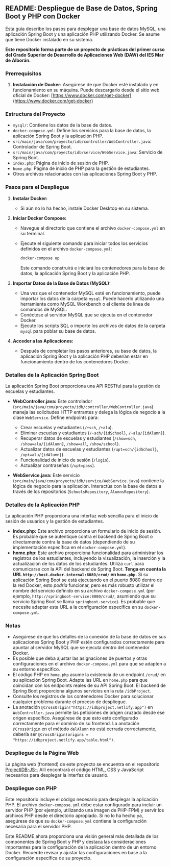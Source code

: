 ## README: Despliegue de Base de Datos, Spring Boot y PHP con Docker

Esta guía describe los pasos para desplegar una base de datos MySQL, una aplicación Spring Boot y una aplicación PHP utilizando Docker. Se asume que tiene Docker instalado en su sistema.

**Este repositorio forma parte de un proyecto de prácticas del primer curso del Grado Superior de Desarrollo de Aplicaciones Web (DAW) del IES Mar de Alborán.**

### Prerrequisitos

1.  **Instalación de Docker:** Asegúrese de que Docker esté instalado y en funcionamiento en su máquina. Puede descargarlo desde el sitio web oficial de Docker: [https://www.docker.com/get-docker](https://www.docker.com/get-docker)

### Estructura del Proyecto

*   `mysql/`: Contiene los datos de la base de datos.
*   `docker-compose.yml`: Define los servicios para la base de datos, la aplicación Spring Boot y la aplicación PHP.
*   `src/main/java/com/proyecto/idb/controller/WebController.java`: Controlador de Spring Boot.
*   `src/main/java/com/proyecto/idb/service/WebService.java`: Servicio de Spring Boot.
*   `index.php`: Página de inicio de sesión de PHP.
*   `home.php`: Página de inicio de PHP para la gestión de estudiantes.
*   Otros archivos relacionados con las aplicaciones Spring Boot y PHP.

### Pasos para el Despliegue

1.  **Instalar Docker:**

    *   Si aún no lo ha hecho, instale Docker Desktop en su sistema.
2.  **Iniciar Docker Compose:**

    *   Navegue al directorio que contiene el archivo `docker-compose.yml` en su terminal.
    *   Ejecute el siguiente comando para iniciar todos los servicios definidos en el archivo `docker-compose.yml`:

        ```bash
        docker-compose up
        ```

        Este comando construirá e iniciará los contenedores para la base de datos, la aplicación Spring Boot y la aplicación PHP.
3.  **Importar Datos de la Base de Datos (MySQL):**

    *   Una vez que el contenedor MySQL esté en funcionamiento, puede importar los datos de la carpeta `mysql`. Puede hacerlo utilizando una herramienta como MySQL Workbench o el cliente de línea de comandos de MySQL.
    *   Conéctese al servidor MySQL que se ejecuta en el contenedor Docker.
    *   Ejecute los scripts SQL o importe los archivos de datos de la carpeta `mysql` para poblar su base de datos.
4.  **Acceder a las Aplicaciones:**

    *   Después de completar los pasos anteriores, su base de datos, la aplicación Spring Boot y la aplicación PHP deberían estar en funcionamiento dentro de los contenedores Docker.

### Detalles de la Aplicación Spring Boot

La aplicación Spring Boot proporciona una API RESTful para la gestión de escuelas y estudiantes.

*   **WebController.java:** Este controlador (`src/main/java/com/proyecto/idb/controller/WebController.java`) maneja las solicitudes HTTP entrantes y delega la lógica de negocio a la clase `WebService`. Define endpoints para:

    *   Crear escuelas y estudiantes (`/+sch`, `/+alu`).
    *   Eliminar escuelas y estudiantes (`/-sch/{idSchool}`, `/-alu/{idAlumn}`).
    *   Recuperar datos de escuelas y estudiantes (`/show=sch`, `/show=alu/{idAlumn}`, `/show=all`, `/show/school`).
    *   Actualizar datos de escuelas y estudiantes (`/upt=sch/{idSchool}`, `/upt=alu/{idAlumn}`).
    *   Funcionalidad de inicio de sesión (`/login`).
    *   Actualizar contraseñas (`/upt=pass`).

*   **WebService.java:** Este servicio (`src/main/java/com/proyecto/idb/service/WebService.java`) contiene la lógica de negocio para la aplicación. Interactúa con la base de datos a través de los repositorios (`SchoolsRepository`, `AlumnsRepository`).

### Detalles de la Aplicación PHP

La aplicación PHP proporciona una interfaz web sencilla para el inicio de sesión de usuarios y la gestión de estudiantes.

*   **index.php:** Este archivo proporciona un formulario de inicio de sesión. Es probable que se autentique contra el backend de Spring Boot o directamente contra la base de datos (dependiendo de su implementación específica en el `docker-compose.yml`).
*   **home.php:** Este archivo proporciona funcionalidad para administrar los registros de los estudiantes, incluyendo la visualización, la inserción y la actualización de los datos de los estudiantes. Utiliza `curl` para comunicarse con la API del backend de Spring Boot. **Tenga en cuenta la URL `http://host.docker.internal:8080/crud/` en `home.php`.** Si su aplicación Spring Boot se está ejecutando en el puerto 8080 dentro de la red Docker, esto *podría* funcionar, pero es más robusto utilizar el nombre del servicio definido en su archivo `docker-compose.yml` (por ejemplo, `http://springboot-service:8080/crud/`, asumiendo que su servicio Spring Boot se llama `springboot-service`). Es probable que necesite adaptar esta URL a la configuración específica en su `docker-compose.yml`.

### Notas

*   Asegúrese de que los detalles de la conexión de la base de datos en sus aplicaciones Spring Boot y PHP estén configurados correctamente para apuntar al servidor MySQL que se ejecuta dentro del contenedor Docker.
*   Es posible que deba ajustar las asignaciones de puertos y otras configuraciones en el archivo `docker-compose.yml` para que se adapten a su entorno específico.
*   El código PHP en `home.php` asume la existencia de un endpoint `/crud/` en su aplicación Spring Boot. Adapte las URL en `home.php` para que coincidan con los endpoints reales de su API Spring Boot. El backend de Spring Boot proporciona algunos servicios en la ruta `/idbProject`.
*   Consulte los registros de los contenedores Docker para solucionar cualquier problema durante el proceso de despliegue.
*   La anotación `@CrossOrigin("https://idbproject.netlify.app")` en `WebController.java` permite las peticiones de origen cruzado desde ese origen específico. Asegúrese de que esto esté configurado correctamente para el dominio de su frontend. La anotación `@CrossOrigin` en el método `delAlumn` no está cerrada correctamente, debería ser `@CrossOrigin(origins = "https://idbproject.netlify.app/table.html")`.

### Despliegue de la Página Web

La página web (frontend) de este proyecto se encuentra en el repositorio [ProjectIDB-JS-](https://github.com/eChrls/ProjectIDB-JS-.git). Allí encontrará el código HTML, CSS y JavaScript necesarios para desplegar la interfaz de usuario.

### Despliegue con PHP

Este repositorio incluye el código necesario para desplegar la aplicación PHP. El archivo `docker-compose.yml` debe estar configurado para incluir un servidor PHP (por ejemplo, utilizando una imagen de PHP-FPM) y servir los archivos PHP desde el directorio apropiado. Si no lo ha hecho ya, asegúrese de que su `docker-compose.yml` contiene la configuración necesaria para el servidor PHP.

Este README ahora proporciona una visión general más detallada de los componentes de Spring Boot y PHP y destaca las consideraciones importantes para la configuración de la aplicación dentro de un entorno Docker. Recuerde revisar y ajustar las configuraciones en base a la configuración específica de su proyecto.
